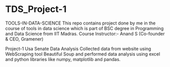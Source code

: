 # TDS_Project-1
TOOLS-IN-DATA-SCIENCE
This repo contains project done by me in the course of tools in data science which is part of BSC degree in Programming and Data Science from IIT Madras.
Course Instructor:- Anand S (Co-founder & CEO, Gramener)

Project-1
Usa Senate Data Analysis
Collected data from website using WebScraping tool Beautiful Soup and performed data analysis using excel and python libraries like numpy, matplotlib and pandas.
